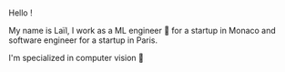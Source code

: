 ### 

Hello ! 

My name is Laïl, I work as a ML engineer :brain: for a startup in Monaco and software engineer for a startup in Paris. 

I'm specialized in computer vision  :robot:
